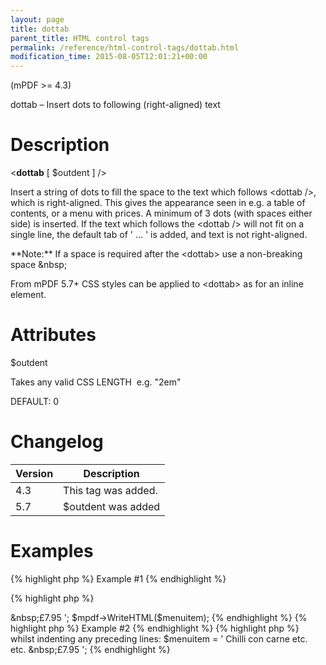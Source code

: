 ```yaml
---
layout: page
title: dottab
parent_title: HTML control tags
permalink: /reference/html-control-tags/dottab.html
modification_time: 2015-08-05T12:01:21+00:00
---
```


(mPDF >= 4.3)

dottab – Insert dots to following (right-aligned) text

# Description

&lt;**dottab** [ <span class="parameter">$outdent</span> ] /&gt;

Insert a string of dots to fill the space to the text which follows &lt;dottab /&gt;, which is right-aligned. This gives the appearance seen in e.g. a table of contents, or a menu with prices. A minimum of 3 dots (with spaces either side) is inserted. If the text which follows the &lt;dottab /&gt; will not fit on a single line, the default tab of ' ... ' is added, and text is not right-aligned.

<div class="alert alert-info" role="alert">**Note:** If a space is required after the &lt;dottab&gt; use a non-breaking space &amp;nbsp;</div>

From mPDF 5.7+ CSS styles can be applied to &lt;dottab&gt; as for an inline element.

# Attributes

<span class="parameter">$outdent</span>

Takes any valid CSS <span class="smallblock">LENGTH</span>  e.g. "2em"

<span class="smallblock">DEFAULT</span>: 0

# Changelog

<table class="table"> <thead>
<tr> <th>Version</th><th>Description</th> </tr>
</thead> <tbody>
<tr>
<td>4.3</td>
<td>This tag was added.</td>
</tr>
<tr>
<td>5.7</td>
<td><span class="parameter">$outdent</span> was added</td>
</tr>
</tbody> </table>

# Examples

{% highlight php %}
Example #1
{% endhighlight %}

{% highlight php %}
<?php

$menuitem = '
Chilli con carne <dottab />&amp;nbsp;£7.95
';

$mpdf->WriteHTML($menuitem);
{% endhighlight %}

{% highlight php %}
Example #2
{% endhighlight %}

{% highlight php %}
<?php

To right-align the text which follows the <dottab> whilst indenting any preceding lines:

$menuitem = '
Chilli con carne etc. etc. <dottab outdent="3em" />&amp;nbsp;£7.95
';
{% endhighlight %}

